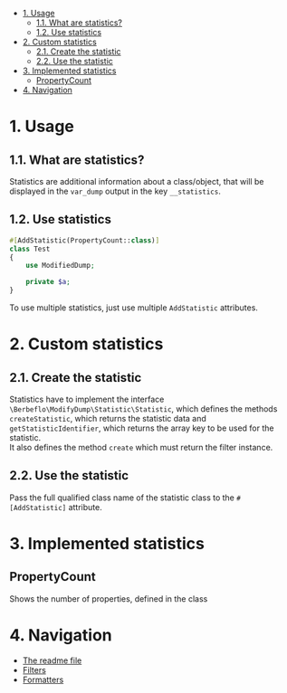 - [1. Usage](#1-usage)
  - [1.1. What are statistics?](#11-what-are-statistics)
  - [1.2. Use statistics](#12-use-statistics)
- [2. Custom statistics](#2-custom-statistics)
  - [2.1. Create the statistic](#21-create-the-statistic)
  - [2.2. Use the statistic](#22-use-the-statistic)
- [3. Implemented statistics](#3-implemented-statistics)
  - [PropertyCount](#propertycount)
- [4. Navigation](#4-navigation)


# 1. Usage
## 1.1. What are statistics?
Statistics are additional information about a class/object, that will be displayed in the `var_dump` output in the key `__statistics`.
## 1.2. Use statistics
```php
#[AddStatistic(PropertyCount::class)]
class Test
{
    use ModifiedDump;

    private $a;
}
```
To use multiple statistics, just use multiple `AddStatistic` attributes.
# 2. Custom statistics
## 2.1. Create the statistic
Statistics have to implement the interface `\Berbeflo\ModifyDump\Statistic\Statistic`, which defines the methods `createStatistic`, which returns the statistic data and `getStatisticIdentifier`, which returns the array key to be used for the statistic.  
It also defines the method `create` which must return the filter instance.
## 2.2. Use the statistic
Pass the full qualified class name of the statistic class to the `#[AddStatistic]` attribute.
# 3. Implemented statistics
## PropertyCount
Shows the number of properties, defined in the class
# 4. Navigation
- [The readme file](../readme.md)
- [Filters](filters.md)
- [Formatters](formatters.md)
